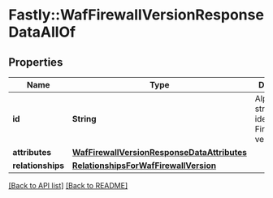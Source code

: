 # Fastly::WafFirewallVersionResponseDataAllOf

## Properties

| Name | Type | Description | Notes |
| ---- | ---- | ----------- | ----- |
| **id** | **String** | Alphanumeric string identifying a Firewall version. | [optional][readonly] |
| **attributes** | [**WafFirewallVersionResponseDataAttributes**](WafFirewallVersionResponseDataAttributes.md) |  | [optional] |
| **relationships** | [**RelationshipsForWafFirewallVersion**](RelationshipsForWafFirewallVersion.md) |  | [optional] |

[[Back to API list]](../../README.md#endpoints) [[Back to README]](../../README.md)

